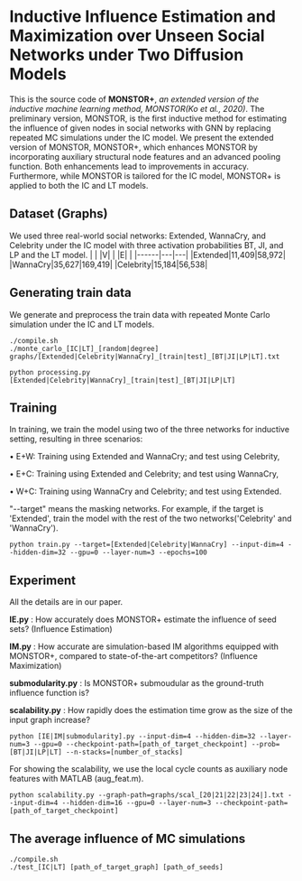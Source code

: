 # Inductive Influence Estimation and Maximization over Unseen Social Networks under Two Diffusion Models
This is the source code of **MONSTOR+**, *an extended version of the inductive machine learning method, MONSTOR(Ko et al., 2020)*. The preliminary version, MONSTOR, is the first inductive method for estimating the influence of given nodes in social networks with GNN by replacing repeated MC simulations under the IC model. We present the extended version of MONSTOR, MONSTOR+, which enhances MONSTOR by incorporating auxiliary structural node features and an advanced pooling function. Both enhancements lead to improvements in accuracy. Furthermore, while MONSTOR is tailored for the IC model, MONSTOR+ is applied to both the IC and LT models.

## Dataset (Graphs)
We used three real-world social networks: Extended, WannaCry, and Celebrity under the IC model with three activation probabilities BT, JI, and LP and the LT model.
| | \|V\| | \|E\| |
|------|---|---|
|Extended|11,409|58,972|
|WannaCry|35,627|169,419|
|Celebrity|15,184|56,538|

## Generating train data
We generate and preprocess the train data with repeated Monte Carlo simulation under the IC and LT models.
```
./compile.sh
./monte_carlo_[IC|LT]_[random|degree] graphs/[Extended|Celebrity|WannaCry]_[train|test]_[BT|JI|LP|LT].txt
```
```
python processing.py [Extended|Celebrity|WannaCry]_[train|test]_[BT|JI|LP|LT]
```

## Training
In training, we train the model using two of the three networks for inductive setting, resulting in three scenarios:

  • E+W: Training using Extended and WannaCry; and test using Celebrity,
  
  • E+C: Training using Extended and Celebrity; and test using WannaCry,
  
  • W+C: Training using WannaCry and Celebrity; and test using Extended.
  
"--target" means the masking networks. For example, if the target is 'Extended', train the model with the rest of the two networks('Celebrity' and 'WannaCry').

```
python train.py --target=[Extended|Celebrity|WannaCry] --input-dim=4 --hidden-dim=32 --gpu=0 --layer-num=3 --epochs=100
```
## Experiment
All the details are in our paper.

__IE.py__ : How accurately does MONSTOR+ estimate the influence of seed sets? (Influence Estimation) 

__IM.py__ : How accurate are simulation-based IM algorithms equipped with MONSTOR+, compared to state-of-the-art competitors? (Influence Maximization)

__submodularity.py__ : Is MONSTOR+ submoudular as the ground-truth influence function is?

__scalability.py__ : How rapidly does the estimation time grow as the size of the input graph increase?

```
python [IE|IM|submodularity].py --input-dim=4 --hidden-dim=32 --layer-num=3 --gpu=0 --checkpoint-path=[path_of_target_checkpoint] --prob=[BT|JI|LP|LT] --n-stacks=[number_of_stacks]
```
For showing the scalability, we use the local cycle counts as auxiliary node features with MATLAB (aug_feat.m).

```
python scalability.py --graph-path=graphs/scal_[20|21|22|23|24|].txt --input-dim=4 --hidden-dim=16 --gpu=0 --layer-num=3 --checkpoint-path=[path_of_target_checkpoint]
```

## The average influence of MC simulations
```
./compile.sh
./test_[IC|LT] [path_of_target_graph] [path_of_seeds]
```
